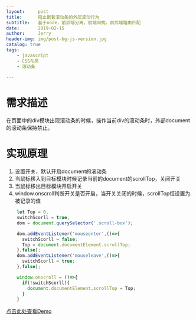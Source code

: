 ```yaml
---
layout:     post
title:      阻止嵌套滚动条的外层滚动行为
subtitle:   基于node，前后端分离，前端同构，前后端路由匹配
date:       2019-02-15
author:     Jerry
header-img: img/post-bg-js-version.jpg
catalog: true
tags:
    - javascript
    - CSS布局
    - 滚动条
    
---
```


# 需求描述
在页面中的div模块出现滚动条的时候，操作当前div的滚动条时，外部document的滚动条保持禁止。

# 实现原理
1.  设置开关，默认开启document的滚动条
2.  当鼠标移入到目标模块时候记录当前的document的scrollTop，关闭开关
3.  当鼠标移出目标模块开启开关
4.  window.onscroll判断开关是否开启，当开关关闭的时候，scrollTop恒设置为被记录的值

```javascript
    let Top = 0,
    switchScorll = true,
    dom = document.querySelector('.scroll-box');

    dom.addEventListener('mouseenter',()=>{
      switchScorll = false;
      Top = document.documentElement.scrollTop;
    },false);
    dom.addEventListener('mouseleave',()=>{
      switchScorll = true;
    },false);

    window.onscroll = ()=>{
      if(!switchScorll){
        document.documentElement.scrollTop = Top;
      }
    }
```

[点击此处查看Demo](https://holamundo.cn/blog/Demo/scroll/demo1.html)
